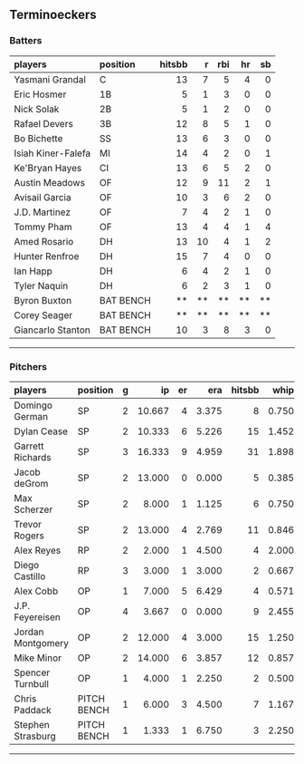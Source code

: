 ## Terminoeckers

### Batters

 
|players            |position  | hitsbb|  r| rbi| hr| sb| 
|:------------------|:---------|------:|--:|---:|--:|--:| 
|Yasmani Grandal    |C         |     13|  7|   5|  4|  0| 
|Eric Hosmer        |1B        |      5|  1|   3|  0|  0| 
|Nick Solak         |2B        |      5|  1|   2|  0|  0| 
|Rafael Devers      |3B        |     12|  8|   5|  1|  0| 
|Bo Bichette        |SS        |     13|  6|   3|  0|  0| 
|Isiah Kiner-Falefa |MI        |     14|  4|   2|  0|  1| 
|Ke'Bryan Hayes     |CI        |     13|  6|   5|  2|  0| 
|Austin Meadows     |OF        |     12|  9|  11|  2|  1| 
|Avisail Garcia     |OF        |     10|  3|   6|  2|  0| 
|J.D. Martinez      |OF        |      7|  4|   2|  1|  0| 
|Tommy Pham         |OF        |     13|  4|   4|  1|  4| 
|Amed Rosario       |DH        |     13| 10|   4|  1|  2| 
|Hunter Renfroe     |DH        |     15|  7|   4|  0|  0| 
|Ian Happ           |DH        |      6|  4|   2|  1|  0| 
|Tyler Naquin       |DH        |      6|  2|   3|  1|  0| 
|Byron Buxton       |BAT BENCH |     **| **|  **| **| **| 
|Corey Seager       |BAT BENCH |     **| **|  **| **| **| 
|Giancarlo Stanton  |BAT BENCH |     10|  3|   8|  3|  0| 


* * *

### Pitchers

 
|players           |position    |  g|     ip| er|   era| hitsbb|  whip| so|  w| sv| 
|:-----------------|:-----------|--:|------:|--:|-----:|------:|-----:|--:|--:|--:| 
|Domingo German    |SP          |  2| 10.667|  4| 3.375|      8| 0.750|  8|  0|  0| 
|Dylan Cease       |SP          |  2| 10.333|  6| 5.226|     15| 1.452| 12|  1|  0| 
|Garrett Richards  |SP          |  3| 16.333|  9| 4.959|     31| 1.898| 14|  0|  0| 
|Jacob deGrom      |SP          |  2| 13.000|  0| 0.000|      5| 0.385| 21|  2|  0| 
|Max Scherzer      |SP          |  2|  8.000|  1| 1.125|      6| 0.750|  9|  1|  0| 
|Trevor Rogers     |SP          |  2| 13.000|  4| 2.769|     11| 0.846| 13|  1|  0| 
|Alex Reyes        |RP          |  2|  2.000|  1| 4.500|      4| 2.000|  3|  0|  1| 
|Diego Castillo    |RP          |  3|  3.000|  1| 3.000|      2| 0.667|  6|  0|  2| 
|Alex Cobb         |OP          |  1|  7.000|  5| 6.429|      4| 0.571|  6|  1|  0| 
|J.P. Feyereisen   |OP          |  4|  3.667|  0| 0.000|      9| 2.455|  3|  1|  0| 
|Jordan Montgomery |OP          |  2| 12.000|  4| 3.000|     15| 1.250| 12|  1|  0| 
|Mike Minor        |OP          |  2| 14.000|  6| 3.857|     12| 0.857| 13|  1|  0| 
|Spencer Turnbull  |OP          |  1|  4.000|  1| 2.250|      2| 0.500|  4|  0|  0| 
|Chris Paddack     |PITCH BENCH |  1|  6.000|  3| 4.500|      7| 1.167|  6|  0|  0| 
|Stephen Strasburg |PITCH BENCH |  1|  1.333|  1| 6.750|      3| 2.250|  1|  0|  0| 


* * *


